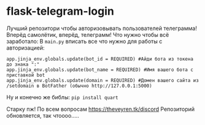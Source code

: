 # flask-telegram-login
Лучший репозитори чтобы авторизовывать пользователей телеграмма! Вперёд самолётик, вперёд, телеграмм!
Что нужно чтобы всё заработало:
В `main.py` вписать все что нужно для работы с авторизацией:
```
app.jinja_env.globals.update(bot_id = REQUIRED) #Айди бота из токена до знака ":"
app.jinja_env.globals.update(bot_name = REQUIRED) #Имя вашего бота с приставкой bot
app.jinja_env.globals.update(domain = REQUIRED) #Домен вашего сайта из /setdomain в BotFather (обычно http://127.0.0.1:5000)
```
Ну и конечно же библы:
`pip install quart`

Старку пж! По всем вопросам https://theveyren.tk/discord
Репозиторий обновляется, так чтоооо.....
